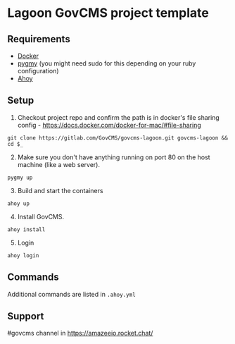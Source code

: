 # Lagoon GovCMS project template

## Requirements

* [Docker](https://docs.docker.com/install/)
* [pygmy](https://docs.amazee.io/local_docker_development/pygmy.html#installation) (you might need sudo for this depending on your ruby configuration)
* [Ahoy](http://ahoy-cli.readthedocs.io/en/latest/#installation)


## Setup

1. Checkout project repo and confirm the path is in docker's file sharing config - https://docs.docker.com/docker-for-mac/#file-sharing

```
git clone https://gitlab.com/GovCMS/govcms-lagoon.git govcms-lagoon && cd $_
```

2. Make sure you don't have anything running on port 80 on the host machine (like a web server).

```
pygmy up
```

3. Build and start the containers

```
ahoy up
```

4. Install GovCMS.

```
ahoy install
```

5. Login

```
ahoy login
```

## Commands

Additional commands are listed in `.ahoy.yml`

## Support

#govcms channel in https://amazeeio.rocket.chat/

